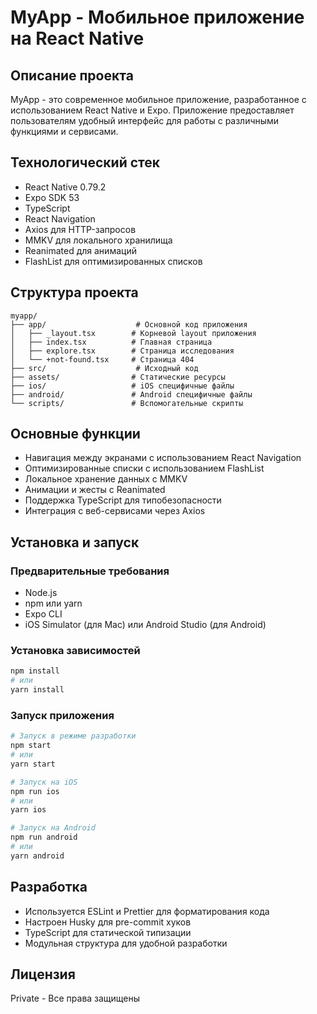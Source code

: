 # MyApp - Мобильное приложение на React Native

## Описание проекта

MyApp - это современное мобильное приложение, разработанное с использованием React Native и Expo. Приложение предоставляет пользователям удобный интерфейс для работы с различными функциями и сервисами.

## Технологический стек

- React Native 0.79.2
- Expo SDK 53
- TypeScript
- React Navigation
- Axios для HTTP-запросов
- MMKV для локального хранилища
- Reanimated для анимаций
- FlashList для оптимизированных списков

## Структура проекта

```
myapp/
├── app/                    # Основной код приложения
│   ├── _layout.tsx        # Корневой layout приложения
│   ├── index.tsx          # Главная страница
│   ├── explore.tsx        # Страница исследования
│   └── +not-found.tsx     # Страница 404
├── src/                    # Исходный код
├── assets/                # Статические ресурсы
├── ios/                   # iOS специфичные файлы
├── android/               # Android специфичные файлы
└── scripts/               # Вспомогательные скрипты
```

## Основные функции

- Навигация между экранами с использованием React Navigation
- Оптимизированные списки с использованием FlashList
- Локальное хранение данных с MMKV
- Анимации и жесты с Reanimated
- Поддержка TypeScript для типобезопасности
- Интеграция с веб-сервисами через Axios

## Установка и запуск

### Предварительные требования

- Node.js
- npm или yarn
- Expo CLI
- iOS Simulator (для Mac) или Android Studio (для Android)

### Установка зависимостей

```bash
npm install
# или
yarn install
```

### Запуск приложения

```bash
# Запуск в режиме разработки
npm start
# или
yarn start

# Запуск на iOS
npm run ios
# или
yarn ios

# Запуск на Android
npm run android
# или
yarn android
```

## Разработка

- Используется ESLint и Prettier для форматирования кода
- Настроен Husky для pre-commit хуков
- TypeScript для статической типизации
- Модульная структура для удобной разработки

## Лицензия

Private - Все права защищены
